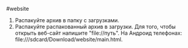 #website
1. Распакуйте архив в папку с загрузками.
2. Распакуйте распакованный архив в загрузки.
Для того, чтобы открыть веб-сайт напишите "file://путь".
На Андроид телефонах: file:///sdcard/Download/website/main.html.
